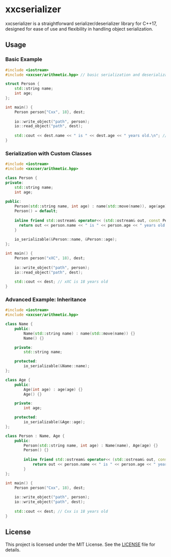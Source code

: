 # xxcserializer

xxcserializer is a straightforward serializer/deserializer library for C++17, designed for ease of use and flexibility in handling object serialization.

## Usage

### Basic Example

```cpp
#include <iostream>
#include <xxcser/arithmetic.hpp> // basic serialization and deserialization functionalities

struct Person {
    std::string name;
    int age;
};

int main() {
    Person person{"Cxx", 18}, dest;
  
    io::write_object("path", person);
    io::read_object("path", dest);
  
    std::cout << dest.name << " is " << dest.age << " years old.\n"; // Cxx is 18 years old
}
```

### Serialization with Custom Classes

```cpp
#include <iostream>
#include <xxcser/arithmetic.hpp>

class Person {
private:
    std::string name;
    int age;
  
public:
    Person(std::string name, int age) : name(std::move(name)), age(age) {}
    Person() = default;
  
    inline friend std::ostream& operator<< (std::ostream& out, const Person& person) {
      return out << person.name << " is " << person.age << " years old.\n";
    }
  
    io_serializable(&Person::name, &Person::age);
};

int main() {
    Person person("xXC", 18), dest;
  
    io::write_object("path", person);
    io::read_object("path", dest);
  
    std::cout << dest; // xXC is 18 years old
}
```

### Advanced Example: Inheritance

```cpp
#include <iostream>
#include <xxcser/arithmetic.hpp>

class Name {
    public:
        Name(std::string name) : name(std::move(name)) {}
        Name() {}

    private:
        std::string name;

    protected:
        io_serializable(&Name::name);
};

class Age {
    public:
        Age(int age) : age(age) {}
        Age() {}

    private:
        int age;

    protected:
        io_serializable(&Age::age);
};

class Person : Name, Age {
    public:
        Person(std::string name, int age) : Name(name), Age(age) {}
        Person() {}
    
        inline friend std::ostream& operator<< (std::ostream& out, const Person& person) {
            return out << person.name << " is " << person.age << " years old.\n";
        }
};

int main() {
    Person person("Cxx", 18), dest;
  
    io::write_object("path", person);
    io::write_object("path", dest);
  
    std::cout << dest; // Cxx is 18 years old
}
```

## License

This project is licensed under the MIT License. See the [LICENSE](LICENSE) file for details.
